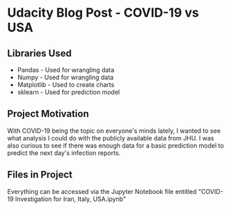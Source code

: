 # Udacity Blog Post - COVID-19 vs USA

## Libraries Used
- Pandas - Used for wrangling data
- Numpy - Used for wrangling data
- Matplotlib - Used to create charts
- sklearn - Used for prediction model

## Project Motivation
With COVID-19 being the topic on everyone's minds lately, I wanted to see what analysis I could do with the publicly available data from JHU. I was also curious to see if there was enough data for a basic prediction model to predict the next day's infection reports.

## Files in Project
Everything can be accessed via the Jupyter Notebook file entitled "COVID-19 Investigation for Iran, Italy, USA.ipynb"
